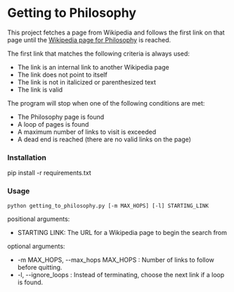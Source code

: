 # Getting to Philosophy

This project fetches a page from Wikipedia and follows the first link on that page until the [Wikipedia page for Philosophy](https://en.wikipedia.org/wiki/Philosophy) is reached.

The first link that matches the following criteria is always used:
* The link is an internal link to another Wikipedia page
* The link does not point to itself
* The link is not in italicized or parenthesized text
* The link is valid

The program will stop when one of the following conditions are met:
* The Philosophy page is found
* A loop of pages is found
* A maximum number of links to visit is exceeded
* A dead end is reached (there are no valid links on the page)

### Installation
pip install -r requirements.txt

### Usage
`python getting_to_philosophy.py [-m MAX_HOPS] [-l] STARTING_LINK`

positional arguments:
* STARTING LINK: The URL for a Wikipedia page to begin the search from

optional arguments:
* -m MAX_HOPS, --max_hops MAX_HOPS : Number of links to follow before quitting.
* -l, --ignore_loops  : Instead of terminating, choose the next link if a loop is found.

